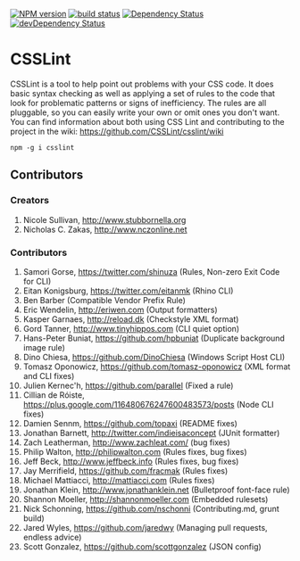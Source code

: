[![NPM version](https://badge.fury.io/js/csslint.svg)](http://badge.fury.io/js/csslint)
[![build status](https://secure.travis-ci.org/CSSLint/csslint.svg)](http://travis-ci.org/CSSLint/csslint)
[![Dependency Status](https://david-dm.org/CSSLint/csslint.svg?theme=shields.io)](https://david-dm.org/CSSLint/csslint)
[![devDependency Status](https://david-dm.org/CSSLint/csslint/dev-status.svg?theme=shields.io)](https://david-dm.org/CSSLint/csslint#info=devDependencies)

# CSSLint

CSSLint is a tool to help point out problems with your CSS code.
It does basic syntax checking as well as applying a set of rules
to the code that look for problematic patterns or signs of inefficiency.
The rules are all pluggable, so you can easily write your own or omit ones
you don't want. You can find information about both using CSS Lint and
contributing to the project in the wiki: https://github.com/CSSLint/csslint/wiki


`npm -g i csslint`

## Contributors

### Creators

1. Nicole Sullivan, http://www.stubbornella.org
1. Nicholas C. Zakas, http://www.nczonline.net

### Contributors

1. Samori Gorse, https://twitter.com/shinuza (Rules, Non-zero Exit Code for CLI)
1. Eitan Konigsburg, https://twitter.com/eitanmk (Rhino CLI)
1. Ben Barber (Compatible Vendor Prefix Rule)
1. Eric Wendelin, http://eriwen.com (Output formatters)
1. Kasper Garnaes, http://reload.dk (Checkstyle XML format)
1. Gord Tanner, http://www.tinyhippos.com (CLI quiet option)
1. Hans-Peter Buniat, https://github.com/hpbuniat (Duplicate background image rule)
1. Dino Chiesa, https://github.com/DinoChiesa (Windows Script Host CLI)
1. Tomasz Oponowicz, https://github.com/tomasz-oponowicz (XML format and CLI fixes)
1. Julien Kernec'h, https://github.com/parallel (Fixed a rule)
1. Cillian de Róiste, https://plus.google.com/116480676247600483573/posts (Node CLI fixes)
1. Damien Sennm, https://github.com/topaxi (README fixes)
1. Jonathan Barnett, http://twitter.com/indieisaconcept (JUnit formatter)
1. Zach Leatherman, http://www.zachleat.com/ (bug fixes)
1. Philip Walton, http://philipwalton.com (Rules fixes, bug fixes)
1. Jeff Beck, http://www.jeffbeck.info (Rules fixes, bug fixes)
1. Jay Merrifield, https://github.com/fracmak (Rules fixes)
1. Michael Mattiacci, http://mattiacci.com (Rules fixes)
1. Jonathan Klein, http://www.jonathanklein.net (Bulletproof font-face rule)
1. Shannon Moeller, http://shannonmoeller.com (Embedded rulesets)
1. Nick Schonning, https://github.com/nschonni (Contributing.md, grunt build)
1. Jared Wyles, https://github.com/jaredwy (Managing pull requests, endless advice)
1. Scott Gonzalez, https://github.com/scottgonzalez (JSON config)
